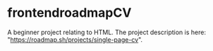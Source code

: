 # frontendroadmapCV

A beginner project relating to HTML. The project description is here: "https://roadmap.sh/projects/single-page-cv". 